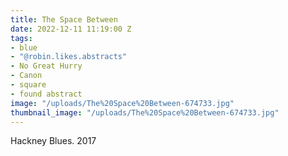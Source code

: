 ```yaml
---
title: The Space Between
date: 2022-12-11 11:19:00 Z
tags:
- blue
- "@robin.likes.abstracts"
- No Great Hurry
- Canon
- square
- found abstract
image: "/uploads/The%20Space%20Between-674733.jpg"
thumbnail_image: "/uploads/The%20Space%20Between-674733.jpg"
---
```


Hackney Blues. 2017